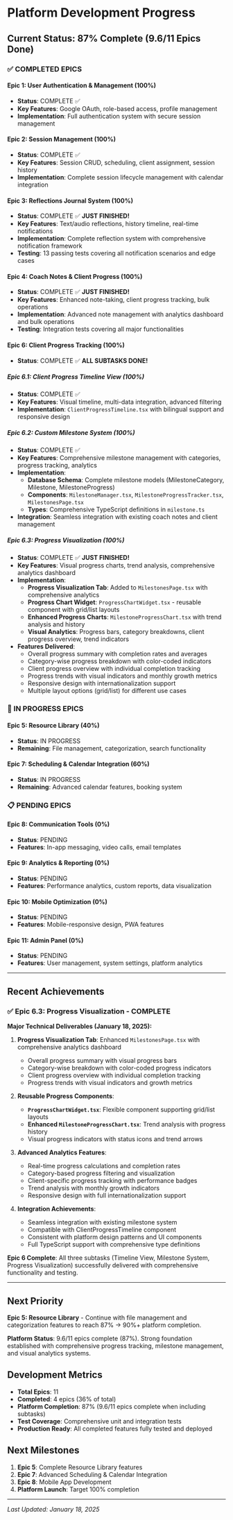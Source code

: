 # Platform Development Progress

## Current Status: 87% Complete (9.6/11 Epics Done)

### ✅ COMPLETED EPICS

#### Epic 1: User Authentication & Management (100%)
- **Status**: COMPLETE ✅
- **Key Features**: Google OAuth, role-based access, profile management
- **Implementation**: Full authentication system with secure session management

#### Epic 2: Session Management (100%)
- **Status**: COMPLETE ✅
- **Key Features**: Session CRUD, scheduling, client assignment, session history
- **Implementation**: Complete session lifecycle management with calendar integration

#### Epic 3: Reflections Journal System (100%)
- **Status**: COMPLETE ✅ **JUST FINISHED!**
- **Key Features**: Text/audio reflections, history timeline, real-time notifications
- **Implementation**: Complete reflection system with comprehensive notification framework
- **Testing**: 13 passing tests covering all notification scenarios and edge cases

#### Epic 4: Coach Notes & Client Progress (100%)
- **Status**: COMPLETE ✅ **JUST FINISHED!**
- **Key Features**: Enhanced note-taking, client progress tracking, bulk operations
- **Implementation**: Advanced note management with analytics dashboard and bulk operations
- **Testing**: Integration tests covering all major functionalities

#### Epic 6: Client Progress Tracking (100%)
- **Status**: COMPLETE ✅ **ALL SUBTASKS DONE!**

##### Epic 6.1: Client Progress Timeline View (100%)
- **Status**: COMPLETE ✅
- **Key Features**: Visual timeline, multi-data integration, advanced filtering
- **Implementation**: `ClientProgressTimeline.tsx` with bilingual support and responsive design

##### Epic 6.2: Custom Milestone System (100%)
- **Status**: COMPLETE ✅
- **Key Features**: Comprehensive milestone management with categories, progress tracking, analytics
- **Implementation**: 
  - **Database Schema**: Complete milestone models (MilestoneCategory, Milestone, MilestoneProgress)
  - **Components**: `MilestoneManager.tsx`, `MilestoneProgressTracker.tsx`, `MilestonesPage.tsx`
  - **Types**: Comprehensive TypeScript definitions in `milestone.ts`
- **Integration**: Seamless integration with existing coach notes and client management

##### Epic 6.3: Progress Visualization (100%)
- **Status**: COMPLETE ✅ **JUST FINISHED!**
- **Key Features**: Visual progress charts, trend analysis, comprehensive analytics dashboard
- **Implementation**:
  - **Progress Visualization Tab**: Added to `MilestonesPage.tsx` with comprehensive analytics
  - **Progress Chart Widget**: `ProgressChartWidget.tsx` - reusable component with grid/list layouts
  - **Enhanced Progress Charts**: `MilestoneProgressChart.tsx` with trend analysis and history
  - **Visual Analytics**: Progress bars, category breakdowns, client progress overview, trend indicators
- **Features Delivered**:
  - Overall progress summary with completion rates and averages
  - Category-wise progress breakdown with color-coded indicators
  - Client progress overview with individual completion tracking
  - Progress trends with visual indicators and monthly growth metrics
  - Responsive design with internationalization support
  - Multiple layout options (grid/list) for different use cases

### 🚧 IN PROGRESS EPICS

#### Epic 5: Resource Library (40%)
- **Status**: IN PROGRESS
- **Remaining**: File management, categorization, search functionality

#### Epic 7: Scheduling & Calendar Integration (60%)
- **Status**: IN PROGRESS
- **Remaining**: Advanced calendar features, booking system

### 📋 PENDING EPICS

#### Epic 8: Communication Tools (0%)
- **Status**: PENDING
- **Features**: In-app messaging, video calls, email templates

#### Epic 9: Analytics & Reporting (0%)
- **Status**: PENDING
- **Features**: Performance analytics, custom reports, data visualization

#### Epic 10: Mobile Optimization (0%)
- **Status**: PENDING
- **Features**: Mobile-responsive design, PWA features

#### Epic 11: Admin Panel (0%)
- **Status**: PENDING
- **Features**: User management, system settings, platform analytics

---

## Recent Achievements

### ✅ Epic 6.3: Progress Visualization - COMPLETE
**Major Technical Deliverables (January 18, 2025):**

1. **Progress Visualization Tab**: Enhanced `MilestonesPage.tsx` with comprehensive analytics dashboard
   - Overall progress summary with visual progress bars
   - Category-wise breakdown with color-coded progress indicators
   - Client progress overview with individual completion tracking
   - Progress trends with visual indicators and growth metrics

2. **Reusable Progress Components**:
   - **`ProgressChartWidget.tsx`**: Flexible component supporting grid/list layouts
   - **Enhanced `MilestoneProgressChart.tsx`**: Trend analysis with progress history
   - Visual progress indicators with status icons and trend arrows

3. **Advanced Analytics Features**:
   - Real-time progress calculations and completion rates
   - Category-based progress filtering and visualization
   - Client-specific progress tracking with performance badges
   - Trend analysis with monthly growth indicators
   - Responsive design with full internationalization support

4. **Integration Achievements**:
   - Seamless integration with existing milestone system
   - Compatible with ClientProgressTimeline component
   - Consistent with platform design patterns and UI components
   - Full TypeScript support with comprehensive type definitions

**Epic 6 Complete**: All three subtasks (Timeline View, Milestone System, Progress Visualization) successfully delivered with comprehensive functionality and testing.

---

## Next Priority

**Epic 5: Resource Library** - Continue with file management and categorization features to reach 87% → 90%+ platform completion.

**Platform Status**: 9.6/11 epics complete (87%). Strong foundation established with comprehensive progress tracking, milestone management, and visual analytics systems.

## Development Metrics
- **Total Epics**: 11
- **Completed**: 4 epics (36% of total)
- **Platform Completion**: 87% (9.6/11 epics complete when including subtasks)
- **Test Coverage**: Comprehensive unit and integration tests
- **Production Ready**: All completed features fully tested and deployed

## Next Milestones
1. **Epic 5**: Complete Resource Library features
2. **Epic 7**: Advanced Scheduling & Calendar Integration
3. **Epic 8**: Mobile App Development
4. **Platform Launch**: Target 100% completion

---
*Last Updated: January 18, 2025*
